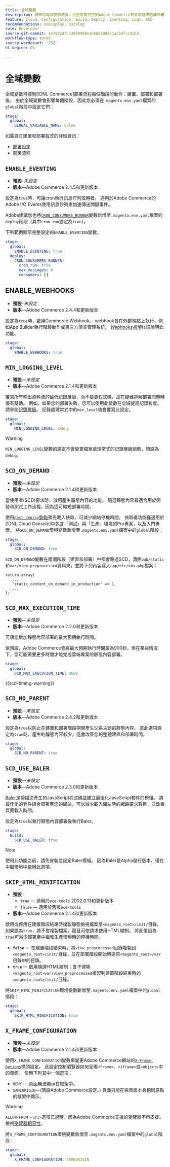 ```yaml
---
title: 全域變數
description: 請參閱環境變數清單，這些變數可控制Adobe Commerce對雲端基礎結構部署程式的動作。
feature: Cloud, Configuration, Build, Deploy, Eventing, Logs, SCD
recommendations: noDisplay, catalog
role: Developer
source-git-commit: 1e789247c12009908eabb6039d951acbdfcc9263
workflow-type: tm+mt
source-wordcount: '752'
ht-degree: 0%

---
```


# 全域變數

全域變數可控制[!DNL Commerce]部署流程每個階段的動作：建置、部署和部署後。 由於全域變數會影響每個階段，因此您必須在`.magento.env.yaml`檔案的`global`階段中設定它們：

```yaml
stage:
  global:
    GLOBAL_VARIABLE_NAME: value
```

如需自訂建置和部署程式的詳細資訊：

- [部署設定](configure-env-yaml.md)
- [部署流程](../deploy/process.md)

## `ENABLE_EVENTING`

- **預設**-_未設定_
- **版本**—Adobe Commerce 2.4.5和更新版本

設定為`true`時，可讓cron執行訊息佇列取用者。 適用於Adobe Commerce的Adobe I/O Events使用訊息佇列來加速傳送關鍵事件。

Adobe建議您也將[`CRON_CONSUMERS_RUNNER`](./variables-deploy.md#cron_consumers_runner)變數新增至`.magento.env.yaml`檔案的`deploy`階段（其中`cron_run`設定為`true`）。

下列範例顯示完整設定的`ENABLE_EVENTING`變數。

```yaml
stage:
  global:
    ENABLE_EVENTING: true
  deploy:
    CRON_CONSUMERS_RUNNER:
      cron_run: true
      max_messages: 0
      consumers: []
```

## ENABLE_WEBHOOKS

- **預設**-_未設定_
- **版本**—Adobe Commerce 2.4.4和更新版本

設定為`true`時，啟用Commerce Webhook。 webhook會在外部端點上執行，例如App Builder執行階段動作或第三方清查管理系統。 [_Webhooks指南_](https://developer.adobe.com/commerce/extensibility/webhooks)詳細說明此功能。

```yaml
stage:
  global:
    ENABLE_WEBHOOKS: true
```

## `MIN_LOGGING_LEVEL`

- **預設**—_未設定_
- **版本**—Adobe Commerce 2.1.4和更新版本

覆寫所有輸出資料流的最低記錄層級，而不變更程式碼，這在疑難排解部署問題時很有幫助。 例如，如果您的部署失敗，您可以使用此變數在全域提高記錄粒度。 請參閱[記錄層級](log-handlers.md#log-levels)。 記錄處理常式中的`min_level`值會覆寫此設定。

```yaml
stage:
  global:
    MIN_LOGGING_LEVEL: debug
```

>[!WARNING]
>
>`MIN_LOGGING_LEVEL`變數的設定不會變更檔案處理常式的記錄層級組態，預設為`debug`。

## `SCD_ON_DEMAND`

- **預設**—_未設定_
- **版本**—Adobe Commerce 2.1.4和更新版本

當使用者(SCD)要求時，啟用產生靜態內容的功能。 隨選靜態內容最適合用於開發和測試工作流程，因為這可縮短部署時間。

使用[`post_deploy`鉤點](../application/hooks-property.md)預先載入快取，可減少網站停機時間。 快取暖功能僅適用於[!DNL Cloud Console]中包含「測試」與「生產」環境的Pro專案，以及入門專案。 將`SCD_ON_DEMAND`環境變數新增至`.magento.env.yaml`檔案中的`global`階段：

```yaml
stage:
  global:
    SCD_ON_DEMAND: true
```

`SCD_ON_DEMAND`變數在兩個階段（建置和部署）中都會略過SCD，清除`pub/static`和`var/view_preprocessed`資料夾，並將下列內容寫入`app/etc/env.php`檔案：

```php?start_inline=1
return array(
   ...
   'static_content_on_demand_in_production' => 1,
   ...
);
```

## `SCD_MAX_EXECUTION_TIME`

- **預設**—_未設定_
- **版本**—Adobe Commerce 2.2.0和更新版本

可讓您增加靜態內容部署的最大預期執行時間。

依預設，Adobe Commerce會將最大預期執行時間設為900秒，但在某些情況下，您可能需要更多時間才能完成雲端專案的靜態內容部署。

```yaml
stage:
  global:
    SCD_MAX_EXECUTION_TIME: 3600
```

{{scd-timing-warning}}

## `SCD_NO_PARENT`

- **預設**—_未設定_
- **版本**—Adobe Commerce 2.4.2和更新版本

設定為`true`以防止在建置和部署階段期間產生父系主題的靜態內容。 當此選項設定為`true`時，產生的靜態內容較少，這會改善您的整體建置和部署時間。

```yaml
stage:
  global:
    SCD_NO_PARENT: true
```

## `SCD_USE_BALER`

- **預設**—_未設定_
- **版本**—Adobe Commerce 2.3.0和更新版本

[Baler](https://github.com/magento/baler)是掃描您產生的JavaScript程式碼並建立最佳化JavaScript套件的模組。 將最佳化的套件組合部署至您的網站，可以減少載入網站時的網路要求數目，並改善頁面載入時間。

設定為`true`以執行靜態內容部署後執行Baler。

```yaml
stage:
  build:
    SCD_USE_BALER: true
```

>[!NOTE]
>
>使用此功能之前，請先安裝並設定Baler模組。 因為Baler是Alpha發行版本，僅在中繼環境中啟用此選項。

## `SKIP_HTML_MINIFICATION`

- **預設**：
   - `true` — 適用於`ece-tools` 2002.0.13和更新版本
   - `false` — 適用於舊版`ece-tools`
- **版本**—Adobe Commerce 2.1.4和更新版本

啟用或停用在建置階段結束時複製靜態檢視檔案至`<magento_root>/init/`目錄。 如果設為`true`，將不會複製檔案，而且可依請求使用HTML縮制。 將此值設為`true`可減少部署至中繼和生產環境時的停機時間。

- **`false`** — 在建置階段結束時，將`view_preprocessed`目錄複製到`<magento_root>/init/`目錄，並在部署階段開始時還原`<magento_root>/var`目錄中的目錄。
- **`true`** — 啟用隨選HTML縮制；會&#x200B;_不會_&#x200B;將`<magento_root>var/view_preprocessed`複製到建置階段結束時的`<magento_root>/init/`目錄。

將`SKIP_HTML_MINIFICATION`環境變數新增至`.magento.env.yaml`檔案中的`global`階段：

```yaml
stage:
  global:
    SKIP_HTML_MINIFICATION: true
```

## `X_FRAME_CONFIGURATION`

- **預設**—_未設定_
- **版本**—Adobe Commerce 2.1.4和更新版本

使用`X_FRAME_CONFIGURATION`變數來變更Adobe Commerce網站的[`X-Frame-Options`](https://experienceleague.adobe.com/docs/commerce-operations/configuration-guide/security/xframe-options.html)標頭設定。 此設定控制瀏覽器如何呈現`<frame>`、`<iframe>`或`<object>`中的頁面。 使用下列其中一個選項：

- `DENY` — 頁面無法顯示在框架中。
- `SAMEORIGIN`—(預設Adobe Commerce設定。) 頁面只能在與頁面本身相同原點的框架中顯示。

>[!WARNING]
>
>`ALLOW-FROM <uri>`選項已過時，因為Adobe Commerce支援的瀏覽器不再支援。 檢視[瀏覽器相容性](https://developer.mozilla.org/en-US/docs/Web/HTTP/Headers/X-Frame-Options#Browser_compatibility)。

將`X_FRAME_CONFIGURATION`環境變數新增至`.magento.env.yaml`檔案中的`global`階段：

```yaml
stage:
  global:
    X_FRAME_CONFIGURATION: SAMEORIGIN
```
